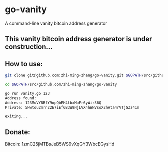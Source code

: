 # go-vanity
A command-line vanity bitcoin address generator

## This vanity bitcoin address generator is under construction...

## How to use:
```bash
git clone git@github.com:zhi-ming-zhang/go-vanity.git $GOPATH/src/github.com/zhi-ming-zhang/go-vanity

cd $GOPATH/src/github.com/zhi-ming-zhang/go-vanity

go run vanity.go 123
Address found:
Address: 123MuVY8BfY9opQbEH4tbxMoFr6yWir36Q
Private: 5Hwtou2mrn22E7iEf6B3W9NjLVX4hWNVsoX2hAta4rVTjGZz41m

exiting...

```

## Donate:
Bitcoin: 1zmC25jMTBsJeB5WS9vXqGY3WbcEGysHd
